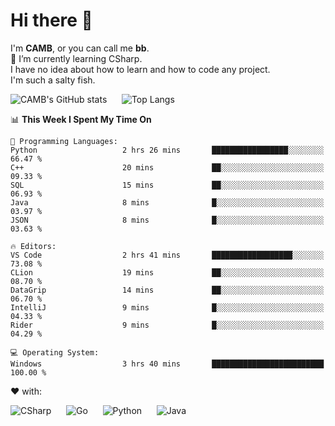 # Hi there 👋
<!--
**CAMB-dev/CAMB-dev** is a ✨ _special_ ✨ repository because its `README.md` (this file) appears on your GitHub profile.

Here are some ideas to get you started:

- 🔭 I’m currently working on ...
- 🌱 I’m currently learning ...
- 👯 I’m looking to collaborate on ...
- 🤔 I’m looking for help with ...
- 💬 Ask me about ...
- 📫 How to reach me: ...
- 😄 Pronouns: ...
- ⚡ Fun fact: ...
-->
 I'm **CAMB**, or you can call me **bb**.  
 🌱 I’m currently learning CSharp.  
 I have no idea about how to learn and how to code any project.  
 I'm such a salty fish.
 
 
![CAMB's GitHub stats](https://github-readme-stats.vercel.app/api?username=CAMB-dev&show_icons=true&theme=tokyonight)
&nbsp;&nbsp;&nbsp;&nbsp;
![Top Langs](https://github-readme-stats.vercel.app/api/top-langs/?username=CAMB-dev&langs_count=5&theme=tokyonight)


<!--START_SECTION:waka-->
📊 **This Week I Spent My Time On** 

```text
💬 Programming Languages: 
Python                   2 hrs 26 mins       █████████████████░░░░░░░░   66.47 % 
C++                      20 mins             ██░░░░░░░░░░░░░░░░░░░░░░░   09.33 % 
SQL                      15 mins             ██░░░░░░░░░░░░░░░░░░░░░░░   06.93 % 
Java                     8 mins              █░░░░░░░░░░░░░░░░░░░░░░░░   03.97 % 
JSON                     8 mins              █░░░░░░░░░░░░░░░░░░░░░░░░   03.63 % 

🔥 Editors: 
VS Code                  2 hrs 41 mins       ██████████████████░░░░░░░   73.08 % 
CLion                    19 mins             ██░░░░░░░░░░░░░░░░░░░░░░░   08.70 % 
DataGrip                 14 mins             ██░░░░░░░░░░░░░░░░░░░░░░░   06.70 % 
IntelliJ                 9 mins              █░░░░░░░░░░░░░░░░░░░░░░░░   04.33 % 
Rider                    9 mins              █░░░░░░░░░░░░░░░░░░░░░░░░   04.29 % 

💻 Operating System: 
Windows                  3 hrs 40 mins       █████████████████████████   100.00 % 
```


<!--END_SECTION:waka-->


❤ with:

![CSharp](https://img.shields.io/badge/CSharp-%23512BD4?style=for-the-badge&logo=.net)
&nbsp;&nbsp;&nbsp;&nbsp;
![Go](https://img.shields.io/badge/Go-000000?style=for-the-badge&logo=go)
&nbsp;&nbsp;&nbsp;&nbsp;
![Python](https://img.shields.io/badge/Python-000000?style=for-the-badge&logo=python)
&nbsp;&nbsp;&nbsp;&nbsp;
![Java](https://img.shields.io/badge/Java-964B00?style=for-the-badge&logo=openjdk)
